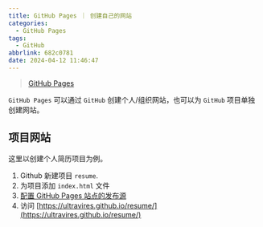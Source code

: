 ```yaml
---
title: GitHub Pages ｜ 创建自己的网站
categories:
  - GitHub Pages
tags:
  - GitHub
abbrlink: 682c0781
date: 2024-04-12 11:46:47
---
```


> [GitHub Pages](https://pages.github.com/)

`GitHub Pages` 可以通过 `GitHub` 创建个人/组织网站，也可以为 `GitHub` 项目单独创建网站。

## 项目网站

这里以创建个人简历项目为例。

1. Github 新建项目 `resume`.
2. 为项目添加 `index.html` 文件
3. [配置 GitHub Pages 站点的发布源](https://docs.github.com/zh/pages/getting-started-with-github-pages/configuring-a-publishing-source-for-your-github-pages-site)
4. 访问 [https://ultravires.github.io/resume/](https://ultravires.github.io/resume/)
